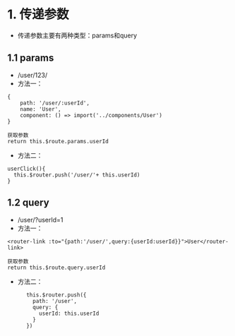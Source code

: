 #   1. 传递参数
-   传递参数主要有两种类型：params和query
##  1.1 params
-   /user/123/
-   方法一：
```angular2html
{
    path: '/user/:userId',
    name: 'User',
    component: () => import('../components/User')
}

获取参数
return this.$route.params.userId
```
-   方法二：
```angular2html
userClick(){
  this.$router.push('/user/'+ this.userId)
}
```

##  1.2 query
-   /user/?userId=1
-   方法一：
```angular2html
<router-link :to="{path:'/user/',query:{userId:userId}}">User</router-link>

获取参数
return this.$route.query.userId
```
-   方法二：
```
      this.$router.push({
        path: '/user',
        query: {
          userId: this.userId
        }
      })
```